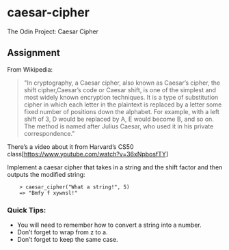 # caesar-cipher
The Odin Project: Caesar Cipher


## Assignment
From Wikipedia:

> "In cryptography, a Caesar cipher, also known as Caesar’s cipher, the shift cipher,Caesar’s code or Caesar shift, is one of the simplest and most widely known encryption techniques. It is a type of substitution cipher in which each letter in the plaintext is replaced by a letter some fixed number of positions down the alphabet. For example, with a left shift of 3, D would be replaced by A, E would become B, and so on. The method is named after Julius Caesar, who used it in his private correspondence."

There’s a video about it from Harvard’s CS50 class[https://www.youtube.com/watch?v=36xNpbosfTY]


Implement a caesar cipher that takes in a string and the shift factor and then outputs the modified string:
```
    > caesar_cipher("What a string!", 5)
    => "Bmfy f xywnsl!"
```

### Quick Tips:

- You will need to remember how to convert a string into a number.
- Don’t forget to wrap from z to a.
- Don’t forget to keep the same case.